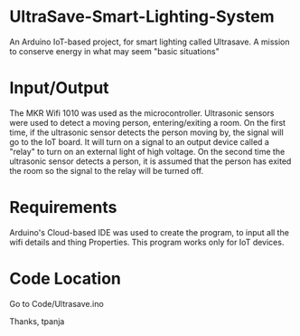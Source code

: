 # UltraSave-Smart-Lighting-System
An Arduino IoT-based project, for smart lighting called Ultrasave. A mission to conserve energy in what may seem "basic situations"

# Input/Output
The MKR Wifi 1010 was used as the microcontroller. Ultrasonic sensors were used to detect a moving person, entering/exiting a room. On the first time, if the ultrasonic sensor detects the person moving by, the signal will go to the IoT board. It will turn on a signal to an output device called a "relay" to turn on an external light of high voltage. On the second time the ultrasonic sensor detects a person, it is assumed that the person has exited the room so the signal to the relay will be turned off.

# Requirements

Arduino's Cloud-based IDE was used to create the program, to input all the wifi details and thing Properties. This program works only for IoT devices.

# Code Location
Go to Code/Ultrasave.ino

Thanks,
tpanja
